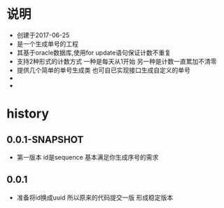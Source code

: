 ﻿# 说明
 * 创建于2017-06-25
 * 是一个生成单号的工程
 * 其基于oracle数据库,使用for update语句保证计数不重复
 * 支持2种形式的计数方式 一种是每天从1开始 另一种是计数一直累加不清零
 * 提供几个简单的单号生成类 也可自已实现接口生成自定义的单号
 * 
 * 


# history
## 0.0.1-SNAPSHOT
* 第一版本 id是sequence 基本满足你生成序号的需求
## 0.0.1
* 准备将id换成uuid 所以原来的代码提交一版 形成稳定版本
